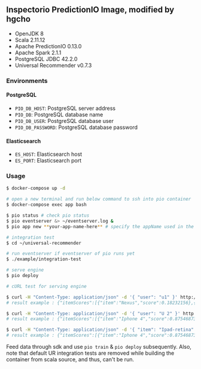 ## Inspectorio PredictionIO Image, modified by hgcho

- OpenJDK 8
- Scala 2.11.12
- Apache PredictionIO 0.13.0
- Apache Spark 2.1.1
- PostgreSQL JDBC 42.2.0
- Universal Recommender v0.7.3

### Environments

#### PostgreSQL

- `PIO_DB_HOST`: PostgreSQL server address
- `PIO_DB`: PostgreSQL database name
- `PIO_DB_USER`: PostgreSQL database user
- `PIO_DB_PASSWORD`: PostgreSQL database password

#### Elasticsearch

- `ES_HOST`: Elasticsearch host
- `ES_PORT`: Elasticsearch port

### Usage

```sh
$ docker-compose up -d

# open a new terminal and run below command to ssh into pio container
$ docker-compose exec app bash

$ pio status # check pio status
$ pio eventserver &> ~/eventserver.log &
$ pio app new **your-app-name-here** # specify the appName used in the template's engine.json file (you can see it in the current directory)
```

```bash
# integration test
$ cd ~/universal-recommender

# run eventserver if eventserver of pio runs yet
$ ./example/integration-test

# serve engine
$ pio deploy

# cURL test for serving engine

$ curl -H "Content-Type: application/json" -d '{ "user": "u1" }' http://localhost:9000/queries.json
# result example : {"itemScores":[{"item":"Nexus","score":0.18232156},{"item":"Surface","score":0.0}]}

$ curl -H "Content-Type: application/json" -d '{ "user": "U 2" }' http://localhost:9000/queries.json
# result example : {"itemScores":[{"item":"Iphone 4","score":0.87546873},{"item":"Ipad-retina","score":0.18232156},{"item":"Surface","score":0.0}]}

$ curl -H "Content-Type: application/json" -d '{ "item": "Ipad-retina" }' http://localhost:8000/queries.json
# result example : {"itemScores":[{"item":"Iphone 4","score":0.87546873},{"item":"Ipad-retina","score":0.18232156},{"item":"Surface","score":0.0}]}
```

Feed data through sdk and use `pio train` & `pio deploy` subsequently. Also, note that default UR integration tests are removed while building the container from scala source, and thus, can't be run.
